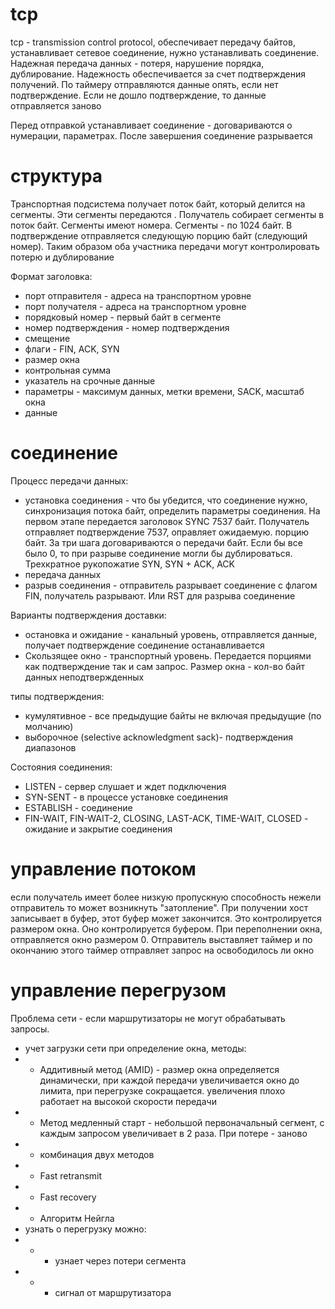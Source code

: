 # tcp

tcp - transmission control protocol, обеспечивает передачу байтов, устанавливает сетевое соединение, нужно устанавливать соединение. Надежная передача данных - потеря, нарушение порядка, дублирование. Надежность обеспечивается за счет подтверждения получений. По таймеру отправляются данные опять, если нет подтверждение. Если не дошло подтверждение, то данные отправляется заново

Перед отправкой устанавливает соединение - договариваются о нумерации, параметрах. После завершения соединение разрывается

# структура

Транспортная подсистема получает поток байт, который делится на сегменты. Эти сегменты передаются . Получатель собирает сегменты в поток байт. Сегменты имеют номера. Сегменты - по 1024 байт. В подтверждение отправляется следующую порцию байт (следующий номер). Таким образом оба участника передачи могут контролировать потерю и дублирование

Формат заголовка:

- порт отправителя - адреса на транспортном уровне
- порт получателя - адреса на транспортном уровне
- порядковый номер - первый байт в сегменте
- номер подтверждения - номер подтверждения
- смещение
- флаги - FIN, ACK, SYN
- размер окна
- контрольная сумма
- указатель на срочные данные
- параметры - максимум данных, метки времени, SACK, масштаб окна
- данные

# соединение

Процесс передачи данных:

- установка соединения - что бы убедится, что соединение нужно, синхронизация потока байт, определить параметры соединения. На первом этапе передается заголовок SYNC 7537 байт. Получатель отправляет подтверждение 7537, оправляет ожидаемую. порцию байт. За три шага договариваются о передачи байт. Если бы все было 0, то при разрыве соединение могли бы дублироваться. Трехкратное рукопожатие SYN, SYN + ACK, ACK
- передача данных
- разрыв соединения - отправитель разрывает соединение с флагом FIN, получатель разрывают. Или RST для разрыва соединение

Варианты подтверждения доставки:

- остановка и ожидание - канальный уровень, отправляется данные, получает подтверждение соединение останавливается
- Скользящее окно - транспортный уровень. Передается порциями как подтверждение так и сам запрос. Размер окна - кол-во байт данных неподтвержденных

типы подтверждения:

- кумулятивное - все предыдущие байты не включая предыдущие (по молчанию)
- выборочное (selective acknowledgment sack)- подтверждения диапазонов

Состояния соединения:

- LISTEN - сервер слушает и ждет подключения
- SYN-SENT - в процессе установке соединения
- ESTABLISH - соединение
- FIN-WAIT, FIN-WAIT-2, CLOSING, LAST-ACK, TIME-WAIT, CLOSED - ожидание и закрытие соединения

# управление потоком

если получатель имеет более низкую пропускную способность нежели отправитель то может возникнуть "затопление". При получении хост записывает в буфер, этот буфер может закончится. Это контролируется размером окна. Оно контролируется буфером. При переполнении окна, отправляется окно размером 0. Отправитель выставляет таймер и по окончанию этого таймер отправляет запрос на освободилось ли окно

# управление перегрузом

Проблема сети - если маршрутизаторы не могут обрабатывать запросы.

- учет загрузки сети при определение окна, методы:
- - Аддитивный метод (AMID) - размер окна определяется динамически, при каждой передачи увеличивается окно до лимита, при перегрузке сокращается. увеличения плохо работает на высокой скорости передачи
- - Метод медленный старт - небольшой первоначальный сегмент, с каждым запросом увеличивает в 2 раза. При потере - заново
- - комбинация двух методов
- - Fast retransmit
- - Fast recovery
- - Алгоритм Нейгла
- узнать о перегрузку можно:
- - - узнает через потери сегмента
- - - сигнал от маршрутизатора
